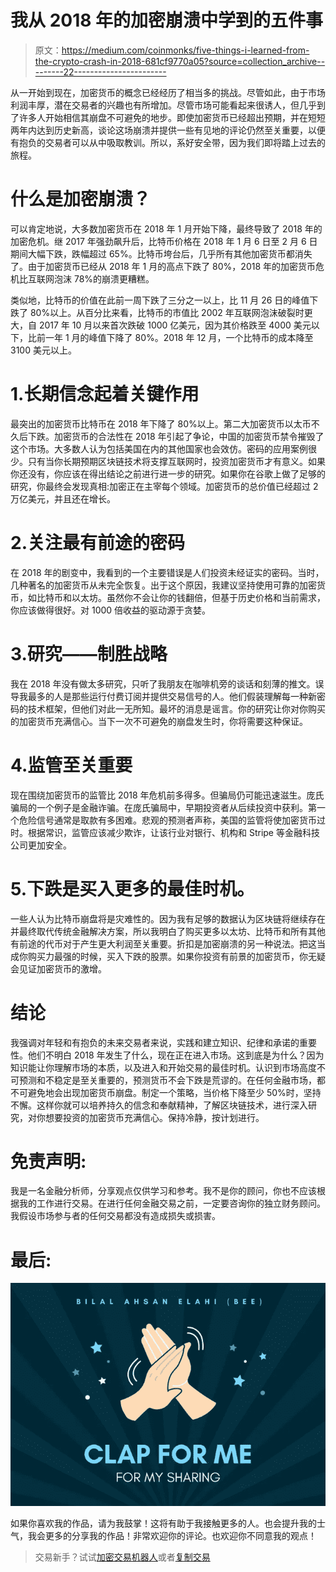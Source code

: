 # 我从 2018 年的加密崩溃中学到的五件事

> 原文：<https://medium.com/coinmonks/five-things-i-learned-from-the-crypto-crash-in-2018-681cf9770a05?source=collection_archive---------22----------------------->

从一开始到现在，加密货币的概念已经经历了相当多的挑战。尽管如此，由于市场利润丰厚，潜在交易者的兴趣也有所增加。尽管市场可能看起来很诱人，但几乎到了许多人开始相信其崩盘不可避免的地步。即使加密货币已经超出预期，并在短短两年内达到历史新高，谈论这场崩溃并提供一些有见地的评论仍然至关重要，以便有抱负的交易者可以从中吸取教训。所以，系好安全带，因为我们即将踏上过去的旅程。

# 什么是加密崩溃？

可以肯定地说，大多数加密货币在 2018 年 1 月开始下降，最终导致了 2018 年的加密危机。继 2017 年强劲飙升后，比特币价格在 2018 年 1 月 6 日至 2 月 6 日期间大幅下跌，跌幅超过 65%。比特币垮台后，几乎所有其他加密货币都消失了。由于加密货币已经从 2018 年 1 月的高点下跌了 80%，2018 年的加密货币危机比互联网泡沫 78%的崩溃更糟糕。

类似地，比特币的价值在此前一周下跌了三分之一以上，比 11 月 26 日的峰值下跌了 80%以上。从百分比来看，比特币的市值比 2002 年互联网泡沫破裂时更大，自 2017 年 10 月以来首次跌破 1000 亿美元，因为其价格跌至 4000 美元以下，比前一年 1 月的峰值下降了 80%。2018 年 12 月，一个比特币的成本降至 3100 美元以上。

# 1.长期信念起着关键作用

最突出的加密货币比特币在 2018 年下降了 80%以上。第二大加密货币以太币不久后下跌。加密货币的合法性在 2018 年引起了争论，中国的加密货币禁令摧毁了这个市场。大多数人认为包括美国在内的其他国家也会效仿。密码的应用案例很少。只有当你长期预期区块链技术将支撑互联网时，投资加密货币才有意义。如果你还没有，你应该在得出结论之前进行进一步的研究。如果你在谷歌上做了足够的研究，你最终会发现真相:加密正在主宰每个领域。加密货币的总价值已经超过 2 万亿美元，并且还在增长。

# 2.关注最有前途的密码

在 2018 年的剧变中，我看到的一个主要错误是人们投资未经证实的密码。当时，几种著名的加密货币从未完全恢复。出于这个原因，我建议坚持使用可靠的加密货币，如比特币和以太坊。虽然你不会让你的钱翻倍，但基于历史价格和当前需求，你应该做得很好。对 1000 倍收益的驱动源于贪婪。

# 3.研究——制胜战略

我在 2018 年没有做太多研究，只听了我朋友在咖啡机旁的谈话和刻薄的推文。误导我最多的人是那些运行付费订阅并提供交易信号的人。他们假装理解每一种新密码的技术框架，但他们对此一无所知。最坏的消息是谣言。你的研究让你对你购买的加密货币充满信心。当下一次不可避免的崩盘发生时，你将需要这种保证。

# 4.监管至关重要

现在围绕加密货币的监管比 2018 年危机前多得多。但骗局仍可能迅速滋生。庞氏骗局的一个例子是金融诈骗。在庞氏骗局中，早期投资者从后续投资中获利。第一个危险信号通常是取款有多困难。悲观的预测者声称，美国的监管将使加密货币过时。根据常识，监管应该减少欺诈，让该行业对银行、机构和 Stripe 等金融科技公司更加安全。

# 5.下跌是买入更多的最佳时机。

一些人认为比特币崩盘将是灾难性的。因为我有足够的数据认为区块链将继续存在并最终取代传统金融解决方案，所以我明白了购买更多以太坊、比特币和所有其他有前途的代币对于产生更大利润至关重要。折扣是加密崩溃的另一种说法。把这当成你购买力最强的时候，买入下跌的股票。如果你投资有前景的加密货币，你无疑会见证加密货币的激增。

# 结论

我强调对年轻和有抱负的未来交易者来说，实践和建立知识、纪律和承诺的重要性。他们不明白 2018 年发生了什么，现在正在进入市场。这到底是为什么？因为知识能让你理解市场的本质，以及进入和开始交易的最佳时机。认识到市场高度不可预测和不稳定是至关重要的，预测货币不会下跌是荒谬的。在任何金融市场，都不可避免地会出现加密货币崩盘。制定一个策略，当价格下降至少 50%时，坚持不懈。这样你就可以培养持久的信念和奉献精神，了解区块链技术，进行深入研究，对你想要投资的加密货币充满信心。保持冷静，按计划进行。

# 免责声明:

我是一名金融分析师，分享观点仅供学习和参考。我不是你的顾问，你也不应该根据我的工作进行交易。在进行任何金融交易之前，一定要咨询你的独立财务顾问。我假设市场参与者的任何交易都没有造成损失或损害。

# 最后:

![](img/268b3fd3cf06a8fcbaa2240b48bb99f8.png)

如果你喜欢我的作品，请为我鼓掌！这将有助于我接触更多的人。也会提升我的士气，我会更多的分享我的作品！非常欢迎你的评论。也欢迎你不同意我的观点！

> 交易新手？试试[加密交易机器人](/coinmonks/crypto-trading-bot-c2ffce8acb2a)或者[复制交易](/coinmonks/top-10-crypto-copy-trading-platforms-for-beginners-d0c37c7d698c)